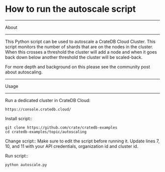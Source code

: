 How to run the autoscale script
===============================

*****
About
*****

This Python script can be used to autoscale a CrateDB Cloud Cluster. This script monitors the number of shards that are on the nodes in the cluster. 
When this crosses a threshold the cluster will add a node and when it goes back down below another threshold the cluster will be scaled-back.

For more depth and background on this please see the community post about autoscaling. <ADD LINK>

*****
Usage
*****

Run a dedicated cluster in CrateDB Cloud:

    https://console.cratedb.cloud/

Install script::

    git clone https://github.com/crate/cratedb-examples
    cd cratedb-examples/topic/autoscaling


Change script::
  Make sure to edit the script before running it. 
  Update lines 7, 10, and 11 with your API credentials, organization id and cluster id. 

Run script::

    python autoscale.py



